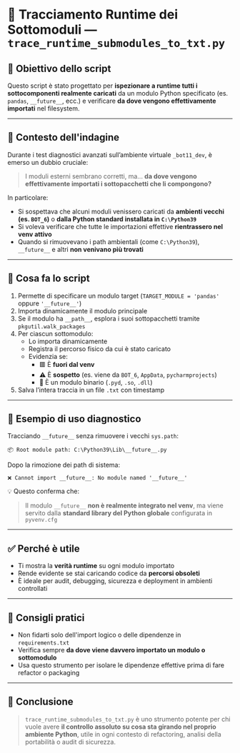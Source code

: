 # 🧪 Tracciamento Runtime dei Sottomoduli — `trace_runtime_submodules_to_txt.py`

## 🎯 Obiettivo dello script

Questo script è stato progettato per **ispezionare a runtime tutti i sottocomponenti realmente caricati** da un modulo Python specificato (es. `pandas`, `__future__`, ecc.) e verificare **da dove vengono effettivamente importati** nel filesystem.

---

## 🧠 Contesto dell'indagine

Durante i test diagnostici avanzati sull’ambiente virtuale `_bot11_dev`, è emerso un dubbio cruciale:

> I moduli esterni sembrano corretti, ma... **da dove vengono effettivamente importati i sottopacchetti che li compongono?**

In particolare:
- Si sospettava che alcuni moduli venissero caricati da **ambienti vecchi (es. `BOT_6`)** o **dalla Python standard installata in `C:\Python39`**
- Si voleva verificare che tutte le importazioni effettive **rientrassero nel venv attivo**
- Quando si rimuovevano i path ambientali (come `C:\Python39`), `__future__` e altri **non venivano più trovati**

---

## 🧪 Cosa fa lo script

1. Permette di specificare un modulo target (`TARGET_MODULE = 'pandas'` oppure `'__future__'`)
2. Importa dinamicamente il modulo principale
3. Se il modulo ha `__path__`, esplora i suoi sottopacchetti tramite `pkgutil.walk_packages`
4. Per ciascun sottomodulo:
   - Lo importa dinamicamente
   - Registra il percorso fisico da cui è stato caricato
   - Evidenzia se:
     - 🟥 È **fuori dal venv**
     - ⚠️ È **sospetto** (es. viene da `BOT_6`, `AppData`, `pycharmprojects`)
     - 🧩 È un modulo binario (`.pyd`, `.so`, `.dll`)
5. Salva l’intera traccia in un file `.txt` con timestamp

---

## 🧾 Esempio di uso diagnostico

Tracciando `__future__` senza rimuovere i vecchi `sys.path`:

```
📦 Root module path: C:\Python39\Lib\__future__.py
```

Dopo la rimozione dei path di sistema:

```
❌ Cannot import __future__: No module named '__future__'
```

💡 Questo conferma che:
> Il modulo `__future__` **non è realmente integrato nel venv**, ma viene servito dalla **standard library del Python globale** configurata in `pyvenv.cfg`

---

## ✅ Perché è utile

- Ti mostra la **verità runtime** su ogni modulo importato
- Rende evidente se stai caricando codice da **percorsi obsoleti**
- È ideale per audit, debugging, sicurezza e deployment in ambienti controllati

---

## 🔐 Consigli pratici

- Non fidarti solo dell'import logico o delle dipendenze in `requirements.txt`
- Verifica sempre **da dove viene davvero importato un modulo o sottomodulo**
- Usa questo strumento per isolare le dipendenze effettive prima di fare refactor o packaging

---

## 📌 Conclusione

> `trace_runtime_submodules_to_txt.py` è uno strumento potente per chi vuole avere **il controllo assoluto su cosa sta girando nel proprio ambiente Python**, utile in ogni contesto di refactoring, analisi della portabilità o audit di sicurezza.